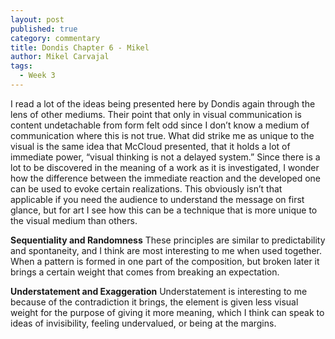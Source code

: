 ```yaml
---
layout: post
published: true
category: commentary
title: Dondis Chapter 6 - Mikel
author: Mikel Carvajal
tags:
  - Week 3
---
```

I read a lot of the ideas being presented here by Dondis again through the lens of other mediums. Their point that only in visual communication is content undetachable from form felt odd since I don’t know a medium of communication where this is not true. What did strike me as unique to the visual is the same idea that McCloud presented, that it holds a lot of immediate power, “visual thinking is not a delayed system.” Since there is a lot to be discovered in the meaning of a work as it is investigated, I wonder how the difference between the immediate reaction and the developed one can be used to evoke certain realizations. This obviously isn’t that applicable if you need the audience to understand the message on first glance, but for art I see how this can be a technique that is more unique to the visual medium than others.

**Sequentiality and Randomness**
These principles are similar to predictability and spontaneity, and I think are most interesting to me when used together. When a pattern is formed in one part of the composition, but broken later it brings a certain weight that comes from breaking an expectation.

**Understatement and Exaggeration**
Understatement is interesting to me because of the contradiction it brings, the element is given less visual weight for the purpose of giving it more meaning, which I think can speak to ideas of invisibility, feeling undervalued, or being at the margins. 
